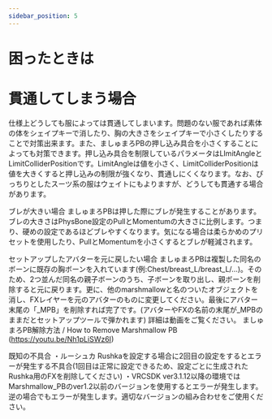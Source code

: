 ```yaml
---
sidebar_position: 5
---
```


# 困ったときは
# 貫通してしまう場合
仕様上どうしても服によっては貫通してしまいます。問題のない服であれば素体の体をシェイプキーで消したり、胸の大きさをシェイプキーで小さくしたりすることで対策出来ます。また、ましゅまろPBの押し込み具合を小さくすることによっても対策できます。押し込み具合を制限しているパラメータはLImitAngleとLimitColliderPositionです。LimitAngleは値を小さく、LimitColliderPositionは値を大きくすると押し込みの制限が強くなり、貫通しにくくなります。なお、ぴっちりとしたスーツ系の服はウェイトにもよりますが、どうしても貫通する場合があります。

ブレが大きい場合
ましゅまろPBは押した際にブレが発生することがあります。ブレの大きさはPhysBone設定のPullとMomentumの大きさに比例します。つまり、硬めの設定であるほどブレやすくなります。気になる場合は柔らかめのプリセットを使用したり、PullとMomentumを小さくするとブレが軽減されます。

セットアップしたアバターを元に戻したい場合
ましゅまろPBは複製した同名のボーンに既存の胸ボーンを入れています(例:Chest/breast_L/breast_L/…)。そのため、2つ並んだ同名の親子ボーンのうち、子ボーンを取り出し、親ボーンを削除すると元に戻ります。更に、他のmarshmallowと名のついたオブジェクトを消し、FXレイヤーを元のアバターのものに変更してください。最後にアバター末尾の「_MPB」を削除すれば完了です。(アバターやFXの名前の末尾が_MPBのままだとセットアップツールで弾かれます)
詳細は動画をご覧ください。
ましゅまろPB解除方法 / How to Remove Marshmallow PB
(https://youtu.be/Nh1pLiSWz6I)

既知の不具合
・ルーシュカ Rushkaを設定する場合に2回目の設定をするとエラーが発生する不具合(1回目は正常に設定できるため、設定ごとに生成されたRushka用のFXを削除してください)
・VRCSDK ver3.1.12以降の環境ではMarshmallow_PBのver1.2以前のバージョンを使用するとエラーが発生します。逆の場合でもエラーが発生します。適切なバージョンの組み合わせをご使用ください。
